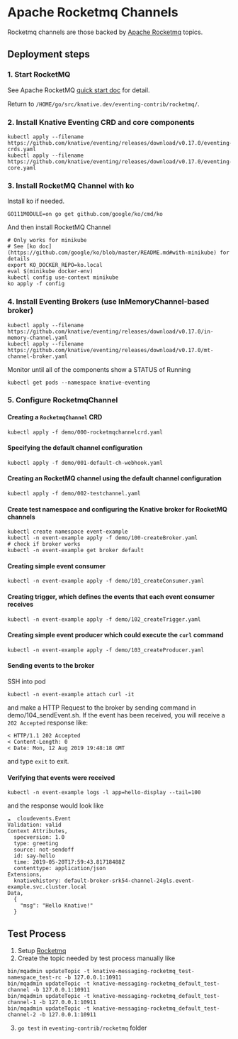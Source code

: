 # Apache Rocketmq Channels

Rocketmq channels are those backed by [Apache Rocketmq](https://rocketmq.apache.org/) topics.

## Deployment steps

### 1. Start RocketMQ
See Apache RocketMQ [quick start doc](https://rocketmq.apache.org/docs/quick-start/) for detail.

Return to `/HOME/go/src/knative.dev/eventing-contrib/rocketmq/`.

### 2. Install Knative Eventing CRD and core components
```shell
kubectl apply --filename https://github.com/knative/eventing/releases/download/v0.17.0/eventing-crds.yaml
kubectl apply --filename https://github.com/knative/eventing/releases/download/v0.17.0/eventing-core.yaml
```

### 3. Install RocketMQ Channel with ko
Install ko if needed.
```shell
GO111MODULE=on go get github.com/google/ko/cmd/ko
```

And then install RocketMQ Channel
```shell
# Only works for minikube
# See [ko doc](https://github.com/google/ko/blob/master/README.md#with-minikube) for details
export KO_DOCKER_REPO=ko.local
eval $(minikube docker-env)
kubectl config use-context minikube
ko apply -f config
```

### 4. Install Eventing Brokers (use InMemoryChannel-based broker)
```shell
kubectl apply --filename https://github.com/knative/eventing/releases/download/v0.17.0/in-memory-channel.yaml
kubectl apply --filename https://github.com/knative/eventing/releases/download/v0.17.0/mt-channel-broker.yaml
```
Monitor until all of the components show a STATUS of Running
```shell
kubectl get pods --namespace knative-eventing
```

### 5. Configure RocketmqChannel
#### Creating a `RocketmqChannel` CRD
```shell
kubectl apply -f demo/000-rocketmqchannelcrd.yaml
```
#### Specifying the default channel configuration
```shell
kubectl apply -f demo/001-default-ch-webhook.yaml
```
#### Creating an RocketMQ channel using the default channel configuration
```shell
kubectl apply -f demo/002-testchannel.yaml
```
#### Create test namespace and configuring the Knative broker for RocketMQ channels
```shell
kubectl create namespace event-example
kubectl -n event-example apply -f demo/100-createBroker.yaml
# check if broker works
kubectl -n event-example get broker default
```
#### Creating simple event consumer
```shell
kubectl -n event-example apply -f demo/101_createConsumer.yaml
```
#### Creating trigger, which defines the events that each event consumer receives
```shell
kubectl -n event-example apply -f demo/102_createTrigger.yaml
```
#### Creating simple event producer which could execute the `curl` command
```shell
kubectl -n event-example apply -f demo/103_createProducer.yaml
```
#### Sending events to the broker
SSH into pod
```shell
kubectl -n event-example attach curl -it
```
and make a HTTP Request to the broker by sending command in demo/104_sendEvent.sh.
If the event has been received, you will receive a `202 Accepted` response like:
```shell
< HTTP/1.1 202 Accepted
< Content-Length: 0
< Date: Mon, 12 Aug 2019 19:48:18 GMT
```
and type `exit` to exit.
#### Verifying that events were received
```shell
kubectl -n event-example logs -l app=hello-display --tail=100
```
and the response would look like
```shell
☁️  cloudevents.Event
Validation: valid
Context Attributes,
  specversion: 1.0
  type: greeting
  source: not-sendoff
  id: say-hello
  time: 2019-05-20T17:59:43.81718488Z
  contenttype: application/json
Extensions,
  knativehistory: default-broker-srk54-channel-24gls.event-example.svc.cluster.local
Data,
  {
    "msg": "Hello Knative!"
  }
```



## Test Process

1. Setup [Rocketmq](https://rocketmq.apache.org/docs/quick-start/)
2. Create the topic needed by test process manually like

```shell
bin/mqadmin updateTopic -t knative-messaging-rocketmq_test-namespace_test-rc -b 127.0.0.1:10911
bin/mqadmin updateTopic -t knative-messaging-rocketmq_default_test-channel -b 127.0.0.1:10911
bin/mqadmin updateTopic -t knative-messaging-rocketmq_default_test-channel-1 -b 127.0.0.1:10911
bin/mqadmin updateTopic -t knative-messaging-rocketmq_default_test-channel-2 -b 127.0.0.1:10911
```

3. `go test` in `eventing-contrib/rocketmq` folder
